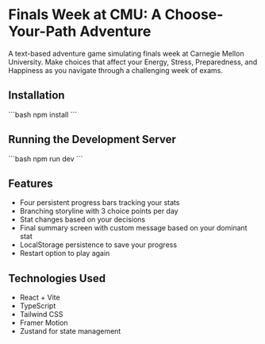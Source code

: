 # Finals Week at CMU: A Choose-Your-Path Adventure

A text-based adventure game simulating finals week at Carnegie Mellon University. Make choices that affect your Energy, Stress, Preparedness, and Happiness as you navigate through a challenging week of exams.

## Installation

\`\`\`bash
npm install
\`\`\`

## Running the Development Server

\`\`\`bash
npm run dev
\`\`\`

## Features

- Four persistent progress bars tracking your stats
- Branching storyline with 3 choice points per day
- Stat changes based on your decisions
- Final summary screen with custom message based on your dominant stat
- LocalStorage persistence to save your progress
- Restart option to play again

## Technologies Used

- React + Vite
- TypeScript
- Tailwind CSS
- Framer Motion
- Zustand for state management
